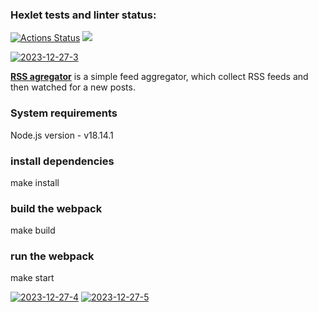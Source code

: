 ### Hexlet tests and linter status:
[![Actions Status](https://github.com/SevHope/frontend-project-11/actions/workflows/hexlet-check.yml/badge.svg)](https://github.com/SevHope/frontend-project-11/actions)
<a href="https://codeclimate.com/github/SevHope/frontend-project-11/maintainability"><img src="https://api.codeclimate.com/v1/badges/36988b341ba867a644a3/maintainability" /></a>

<a href="https://ibb.co/J737rvB"><img src="https://i.ibb.co/hWYW2B7/2023-12-27-3.png" alt="2023-12-27-3"></a>
<p><b><a href="https://frontend-project-11-81wl.vercel.app/">RSS agregator</a></b> is a simple feed aggregator, which collect RSS feeds and then watched for a new posts.</p>
<h3>System requirements</h3>
<p>Node.js version - v18.14.1</p>
<h3>install dependencies</h3>
<p>make install</p>
<h3>build the webpack</h3>
<p>make build</p>
<h3>run the webpack</h3>
<p>make start</p>
<a href="https://ibb.co/10dV3dt"><img src="https://i.ibb.co/wdwHTwF/2023-12-27-4.png" alt="2023-12-27-4"></a>
<a href="https://ibb.co/qpSW3sZ"><img src="https://i.ibb.co/NKvmdj4/2023-12-27-5.png" alt="2023-12-27-5"></a>
